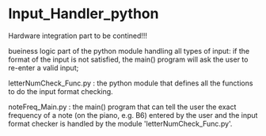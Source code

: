 # Input_Handler_python

Hardware integration part to be contined!!!

bueiness logic part of the python module handling all types of input: if the format of the input is not satisfied, the main() program will ask the user to re-enter a valid input;

letterNumCheck_Func.py : 
the python module that defines all the functions to do the input format checking.

noteFreq_Main.py : 
the main() program that can tell the user the exact frequency of a note (on the piano, e.g. B6)
entered by the user and the input format checker is handled by the module 'letterNumCheck_Func.py'.
